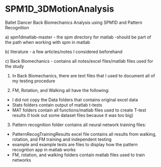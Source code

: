 # SPM1D_3DMotionAnalysis
Ballet Dancer Back Biomechanics Analysis using SPM1D and Pattern Recognition

a) spm1dmatlab-master - the spm directory for matlab
-should be part of the path when working with spm in matlab

b) literature - a few articles/notes I considered beforehand

c) Back Biomechanics - contains all notes/excel files/matlab files used for the study

1. In Back Biomechanics, there are text files that I used to document all of my testing procedure

2. FM, Rotation, and Walking all have the following:
- I did not copy the Data folders that contains original excel data
- Stats folders contain output of matlab t-tests
- MAT folders contain all functions/matlab files used to create T-test results (I took out some dataset files because it was too big)
 
3. Pattern recognition folder contains all neural network training files:
- PatternRecogTrainingResults excel file contains all results from walking, rotation, and FM training and independent testing
- example and example tests are files to display how the pattern recogntion app in matlab works
- FM, rotation, and walking folders contain matlab files used to train networks


